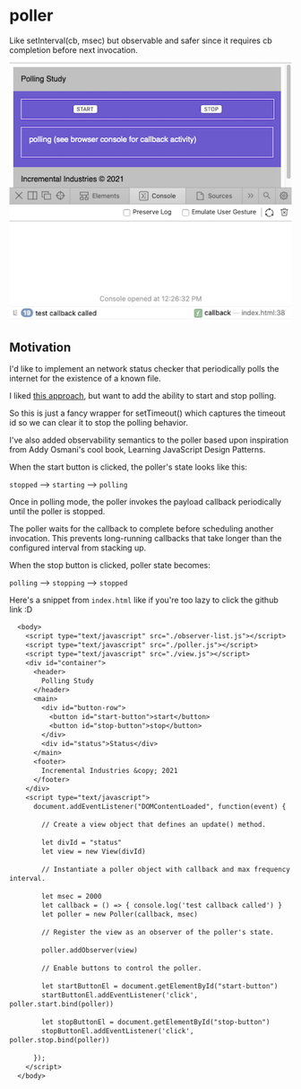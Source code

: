 # poller
Like setInterval(cb, msec) but observable and safer since it requires cb completion before next invocation.

![alt](docs/img/poller-ui.png)

## Motivation

I'd like to implement an network status checker that periodically polls the internet for
the existence of a known file.

I liked [this approach](https://gist.github.com/gitdagray/f310be81be217750fc9d2b233e2ae70c#gistcomment-3819167),
but want to add the ability to start and stop polling.

So this is just a fancy wrapper for setTimeout() which captures the timeout id so we can
clear it to stop the polling behavior.

I've also added observability semantics to the poller based upon inspiration from Addy Osmani's cool book,
Learning JavaScript Design Patterns.

When the start button is clicked, the poller's state looks like this:

```stopped``` --> ```starting``` --> ```polling``` 

Once in polling mode, the poller invokes the payload callback periodically until the poller is stopped.

The poller waits for the callback to complete before scheduling another invocation.  This
prevents long-running callbacks that take longer than the configured interval from stacking up.

When the stop button is clicked, poller state becomes:

```polling``` --> ```stopping``` --> ```stopped``` 

Here's a snippet from ```index.html``` like if you're too lazy to click the github link :D

```
  <body>
    <script type="text/javascript" src="./observer-list.js"></script>
    <script type="text/javascript" src="./poller.js"></script>
    <script type="text/javascript" src="./view.js"></script>
    <div id="container">
      <header>
        Polling Study
      </header>
      <main>
        <div id="button-row">
          <button id="start-button">start</button>
          <button id="stop-button">stop</button>
        </div>
        <div id="status">Status</div>
      </main>
      <footer>
        Incremental Industries &copy; 2021
      </footer>
    </div>
    <script type="text/javascript">
      document.addEventListener("DOMContentLoaded", function(event) {

        // Create a view object that defines an update() method.

        let divId = "status"
        let view = new View(divId)

        // Instantiate a poller object with callback and max frequency interval.

        let msec = 2000
        let callback = () => { console.log('test callback called') }
        let poller = new Poller(callback, msec)

        // Register the view as an observer of the poller's state.

        poller.addObserver(view)

        // Enable buttons to control the poller.

        let startButtonEl = document.getElementById("start-button")
        startButtonEl.addEventListener('click', poller.start.bind(poller))

        let stopButtonEl = document.getElementById("stop-button")
        stopButtonEl.addEventListener('click', poller.stop.bind(poller))

      }); 
    </script>
  </body>
```
